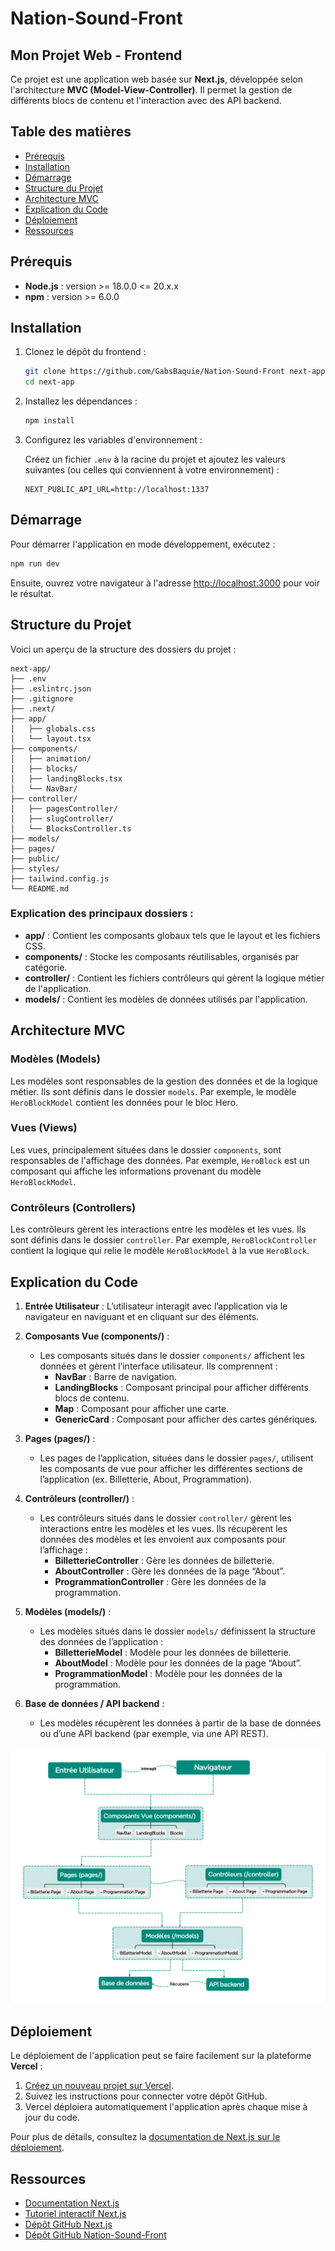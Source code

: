 # Nation-Sound-Front

## Mon Projet Web - Frontend

Ce projet est une application web basée sur **Next.js**, développée selon l'architecture **MVC (Model-View-Controller)**. Il permet la gestion de différents blocs de contenu et l'interaction avec des API backend.

## Table des matières

- [Prérequis](#prérequis)
- [Installation](#installation)
- [Démarrage](#démarrage)
- [Structure du Projet](#structure-du-projet)
- [Architecture MVC](#architecture-mvc)
- [Explication du Code](#explication-du-code)
- [Déploiement](#déploiement)
- [Ressources](#ressources)

## Prérequis

- **Node.js** : version >= 18.0.0 <= 20.x.x
- **npm** : version >= 6.0.0

## Installation

1. Clonez le dépôt du frontend :

   ```bash
   git clone https://github.com/GabsBaquie/Nation-Sound-Front next-app
   cd next-app
   ```

2. Installez les dépendances :

   ```bash
   npm install
   ```

3. Configurez les variables d'environnement :

   Créez un fichier `.env` à la racine du projet et ajoutez les valeurs suivantes (ou celles qui conviennent à votre environnement) :

   ```env
   NEXT_PUBLIC_API_URL=http://localhost:1337
   ```

## Démarrage

Pour démarrer l'application en mode développement, exécutez :

```bash
npm run dev
```

Ensuite, ouvrez votre navigateur à l'adresse [http://localhost:3000](http://localhost:3000) pour voir le résultat.

## Structure du Projet

Voici un aperçu de la structure des dossiers du projet :

```
next-app/
├── .env
├── .eslintrc.json
├── .gitignore
├── .next/
├── app/
│   ├── globals.css
│   └── layout.tsx
├── components/
│   ├── animation/
│   ├── blocks/
│   ├── landingBlocks.tsx
│   └── NavBar/
├── controller/
│   ├── pagesController/
│   ├── slugController/
│   └── BlocksController.ts
├── models/
├── pages/
├── public/
├── styles/
├── tailwind.config.js
└── README.md
```

### Explication des principaux dossiers :

- **app/** : Contient les composants globaux tels que le layout et les fichiers CSS.
- **components/** : Stocke les composants réutilisables, organisés par catégorie.
- **controller/** : Contient les fichiers contrôleurs qui gèrent la logique métier de l'application.
- **models/** : Contient les modèles de données utilisés par l'application.

## Architecture MVC

### Modèles (Models)

Les modèles sont responsables de la gestion des données et de la logique métier. Ils sont définis dans le dossier `models`. Par exemple, le modèle `HeroBlockModel` contient les données pour le bloc Hero.

### Vues (Views)

Les vues, principalement situées dans le dossier `components`, sont responsables de l'affichage des données. Par exemple, `HeroBlock` est un composant qui affiche les informations provenant du modèle `HeroBlockModel`.

### Contrôleurs (Controllers)

Les contrôleurs gèrent les interactions entre les modèles et les vues. Ils sont définis dans le dossier `controller`. Par exemple, `HeroBlockController` contient la logique qui relie le modèle `HeroBlockModel` à la vue `HeroBlock`.

## Explication du Code

1. **Entrée Utilisateur** : L’utilisateur interagit avec l’application via le navigateur en naviguant et en cliquant sur des éléments.

2. **Composants Vue (components/)** :

   - Les composants situés dans le dossier `components/` affichent les données et gèrent l’interface utilisateur. Ils comprennent :
     - **NavBar** : Barre de navigation.
     - **LandingBlocks** : Composant principal pour afficher différents blocs de contenu.
     - **Map** : Composant pour afficher une carte.
     - **GenericCard** : Composant pour afficher des cartes génériques.

3. **Pages (pages/)** :

   - Les pages de l’application, situées dans le dossier `pages/`, utilisent les composants de vue pour afficher les différentes sections de l’application (ex. Billetterie, About, Programmation).

4. **Contrôleurs (controller/)** :

   - Les contrôleurs situés dans le dossier `controller/` gèrent les interactions entre les modèles et les vues. Ils récupèrent les données des modèles et les envoient aux composants pour l’affichage :
     - **BilletterieController** : Gère les données de billetterie.
     - **AboutController** : Gère les données de la page “About”.
     - **ProgrammationController** : Gère les données de la programmation.

5. **Modèles (models/)** :

   - Les modèles situés dans le dossier `models/` définissent la structure des données de l’application :
     - **BilletterieModel** : Modèle pour les données de billetterie.
     - **AboutModel** : Modèle pour les données de la page “About”.
     - **ProgrammationModel** : Modèle pour les données de la programmation.

6. **Base de données / API backend** :
   - Les modèles récupèrent les données à partir de la base de données ou d’une API backend (par exemple, via une API REST).

![Diagramme du Projet](next-Front/public/Front-UML.png)

## Déploiement

Le déploiement de l'application peut se faire facilement sur la plateforme **Vercel** :

1. [Créez un nouveau projet sur Vercel](https://vercel.com/new).
2. Suivez les instructions pour connecter votre dépôt GitHub.
3. Vercel déploiera automatiquement l'application après chaque mise à jour du code.

Pour plus de détails, consultez la [documentation de Next.js sur le déploiement](https://nextjs.org/docs/deployment).

## Ressources

- [Documentation Next.js](https://nextjs.org/docs)
- [Tutoriel interactif Next.js](https://nextjs.org/learn)
- [Dépôt GitHub Next.js](https://github.com/vercel/next.js)
- [Dépôt GitHub Nation-Sound-Front](https://github.com/GabsBaquie/Nation-Sound-Front)
